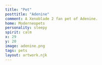 ```yaml
---
title: "Pet"
posttitle: "Adenine"
comment: A Xenoblade 2 fan pet of Adenine.
home: Moderneopets
personality: sleepy
spirit: calm
x: 29
y: 20
image: adenine.png
tags: pets
layout: artwork.njk
---
```


